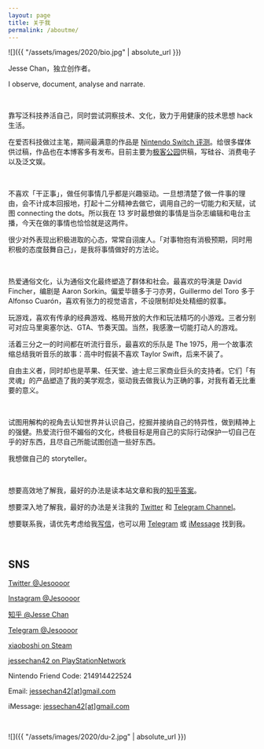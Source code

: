 ```yaml
---
layout: page
title: 关于我
permalink: /aboutme/
---
```


![]({{ "/assets/images/2020/bio.jpg" | absolute_url }})

Jesse Chan，独立创作者。

I observe, document, analyse and narrate.

<br>

靠写泛科技养活自己，同时尝试洞察技术、文化，致力于用健康的技术思想 hack 生活。

在爱否科技做过主笔，期间最满意的作品是 [Nintendo Switch 评测](http://www.bilibili.com/video/av9780659)。给很多媒体供过稿，作品也在本博客多有发布。目前主要为[极客公园](https://www.geekpark.net/users/cc7b47a8-05f9-418c-9677-a655e8756fde)供稿，写硅谷、消费电子以及泛文娱。

<br>

不喜欢「干正事」，做任何事情几乎都是兴趣驱动。一旦想清楚了做一件事的理由，会不计成本回报地，打起十二分精神去做它，调用自己的一切能力和天赋，试图 connecting the dots。所以我在 13 岁时最想做的事情是当杂志编辑和电台主播，今天在做的事情也恰恰就是这两件。

很少对外表现出积极进取的心态，常常自诩废人。「对事物抱有消极预期，同时用积极的态度鼓舞自己」，是我将事情做好的方法论。

<br>

热爱通俗文化，认为通俗文化最终塑造了群体和社会。最喜欢的导演是 David Fincher，编剧是 Aaron Sorkin。偏爱毕赣多于刁亦男，Guillermo del Toro 多于 Alfonso Cuarón，喜欢有张力的视觉语言，不设限制却处处精细的叙事。

玩游戏，喜欢有传承的经典游戏、格局开放的大作和玩法精巧的小游戏。三者分别可对应马里奥塞尔达、GTA、节奏天国。当然，我感激一切能打动人的游戏。

活着三分之一的时间都在听流行音乐，最喜欢的乐队是 The 1975，用一个故事浓缩总结我听音乐的故事：高中时假装不喜欢 Taylor Swift，后来不装了。

自由主义者，同时却也是苹果、任天堂、迪士尼三家商业巨头的支持者。它们「有灵魂」的产品塑造了我的美学观念，驱动我去做我认为正确的事，对我有着无比重要的意义。

<br>

试图用解构的视角去认知世界并认识自己，挖掘并接纳自己的特异性，做到精神上的强健。热爱流行但不媚俗的文化，终极目标是用自己的实际行动保护一切自己在乎的好东西，且尽自己所能试图创造一些好东西。

我想做自己的 storyteller。

<br>

想要高效地了解我，最好的办法是读本站文章和我的[知乎答案](https://www.zhihu.com/people/jesor/answers)。

想要深入地了解我，最好的办法是关注我的 [Twitter](https://twitter.com/Jesoooor) 和 [Telegram Channel](https://t.me/forwardlikehell)。

想要联系我，请优先考虑给我[写信](mailto:jessechan42@gmail.com)，也可以用 [Telegram](https://t.me/Jesoooor/) 或 [iMessage](sms:jessechan42@gmail.com) 找到我。

<br>

## SNS

[Twitter @Jesoooor](https://twitter.com/Jesoooor)

[Instagram @Jesoooor](https://www.instagram.com/jesoooor/)

[知乎 @Jesse Chan](https://www.zhihu.com/people/jesor/activities/)

[Telegram @Jesoooor](https://t.me/Jesoooor/)

[xiaoboshi on Steam](https://steamcommunity.com/id/jesor/)

[jessechan42 on PlayStationNetwork](https://psnprofiles.com/jessechan42/)

Nintendo Friend Code: 214914422524

Email: <a href="mailto:jessechan42@gmail.com">jessechan42[at]gmail.com</a>

iMessage: <a href="sms:jessechan42@gmail.com">jessechan42[at]gmail.com</a>

<br>

![]({{ "/assets/images/2020/du-2.jpg" | absolute_url }})